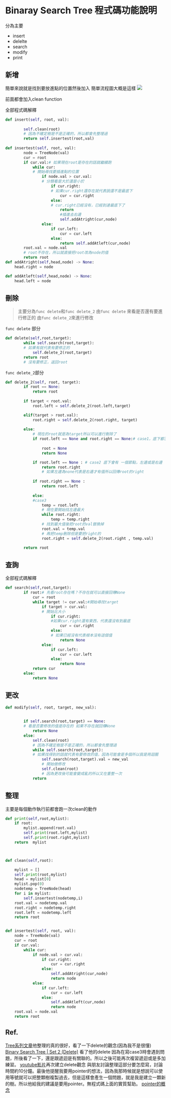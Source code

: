 # Binaray Search Tree 程式碼功能說明
分為主要
- insert 
- delelte
- search
- modify 
- print


## 新增
簡單來說就是找到要放進點的位置然後加入
簡單流程圖大概是這樣
![](https://i.imgur.com/NR80m6j.png)

前面都會加入clean function

全部程式碼解釋
```python
def insert(self, root, val):
        
        self.clean(root)
        # 因為不確定樹是不是正確的，所以都會先整理過
        return self.insertest(root,val)
        
def insertest(self, root, val):
        node = TreeNode(val)
        cur = root
        if cur.val:# 如果現在root是存在的話就繼續跑
            while cur:
            # 開始尋找要插進點的位置
                if node.val > cur.val:
                # 分類看是大於還是小於
                    if cur.right:
                    # 如果cur.right還存在就代表說還不是最底下
                        cur = cur.right
                    else:
                    # cur.right已經沒有，已經到達最底下了
                        return
                        #插進去右邊
                        self.addAtright(cur,node)
                else:
                    if cur.left:
                        cur = cur.left
                    else:
                        return self.addAtleft(cur,node)
        root.val = node.val
        # root不存在，所以就直接把root改為node的值
        return root
def addAtright(self,head,node) -> None:
    head.right = node

def addAtleft(self,head,node) -> None:
    head.left = node

```

## 刪除
>主要分為`func delete`和`func delete_2`
由`func delete` 來看是否還有要進行修正的
由`func delete_2`來進行修改


`func delete` 部分
```python
def delete(self,root,target):
        while self.search(root,target):
        # 如果有就代表有要修正的
            self.delete_2(root,target)
        return root
        # 沒有要修正，返回root
```
`func delete_2`部分
```python
def delete_2(self, root, target):
        if root == None: 
            return root  
  
        if target < root.val: 
            root.left = self.delete_2(root.left,target) 

        elif(target > root.val): 
            root.right = self.delete_2(root.right, target) 
    
        else:  
            # 現在的root就是為target所以可以進行刪除了
            if root.left == None and root.right == None:# case1，底下都沒有點，回傳none讓他接回去
            
                root = None
                return None

            if root.left == None : # case2 底下會有 一個節點，左邊或是右邊
                return root.right  
                # 如果左邊為none代表是右邊才有值所以回傳root的right
                
            if root.right == None : 
                return root.left  
    
            else:
            #case3
                temp = root.left
                # 現在要開始找左邊最大
                while root.right:
                    temp = temp.right
                # 找到最大值後把root的val替換掉
                root.val = temp.val 
                # 再把temp刪除但是要把right的
                root.right = self.delete_2(root.right , temp.val) 

        return root 

```



## 查詢

全部程式碼解釋
```python
def search(self,root,target):
        if root:# 先看root存在嗎？不存在就可以直接回傳None
            cur = root
            while target != cur.val:#開始尋找target
                if target > cur.val:
                # 開始比大小
                    if cur.right:
                    #如果cur.right還有東西，代表還沒有到最底
                        cur = cur.right
                    else:
                    # 如果已經沒有代表根本沒有這個值
                        return None
                else:
                    if cur.left:
                        cur = cur.left
                    else:
                        return None
            return cur
        else:
            return None

```

## 更改
```python
def modify(self, root, target, new_val):

    
        if self.search(root,target) == None:
        # 看是否要修改的值是存在的 如果不存在就回傳None
            return None
        else:
            self.clean(root)
            # 因為不確定樹是不是正確的，所以都會先整理過
            while self.search(root,target):
            # 如果找得到的話就代表有要修改的值，因為可能會是多個所以我是用迴圈
                self.search(root,target).val = new_val
                # 開始做修改
                self.clean(root)
                # 因為更改後可能會變成亂的所以又在重整一次
            return 

```


## 整理
主要是每個動作執行前都會跑一次clean的動作
```python
def print(self,root,mylist):
    if root:
        mylist.append(root.val)
        self.print(root.left,mylist)
        self.print(root.right,mylist)
    return  mylist



def clean(self,root):

    mylist = []
    self.print(root,mylist)
    head = mylist[0]
    mylist.pop(0)
    nodetemp = TreeNode(head)
    for i in mylist:
        self.insertest(nodetemp,i)  
    root.val = nodetemp.val
    root.right = nodetemp.right
    root.left = nodetemp.left
    return root


def insertest(self, root, val):
    node = TreeNode(val)
    cur = root
    if cur.val:
        while cur:
            if node.val > cur.val:
                if cur.right:
                    cur = cur.right
                else:
                    self.addAtright(cur,node)
                    return node
            else:
                if cur.left:
                    cur = cur.left
                else:
                    self.addAtleft(cur,node)
                    return node
    root.val = node.val
    return root

```


## Ref.

[Tree系列文章](http://alrightchiu.github.io/SecondRound/mu-lu-yan-suan-fa-yu-zi-liao-jie-gou.html)他整理的真的很好，看了一下delete的觀念(因為我不是很懂)
[Binary Search Tree | Set 2 (Delete)](https://www.geeksforgeeks.org/binary-search-tree-set-2-delete/) 看了他的delete 因為在寫case3時會遇到問題，所後看了一下，還是跟遞迴是有關聯的。所以之後可能再次複習遞迴或是多加練習。
[youtube影片](https://www.youtube.com/watch?v=pYT9F8_LFTM)再次建立delete觀念
與朋友討論整理這部分要怎麼寫，討論時間約10分鐘。最後他提醒我要用pointer的想法，因為我那時候就是想說可以使用等號就可以把整顆樹複製過去，但是這樣會產生一個問題，就是我是建立一顆新的樹。所以他給我的建議是要用pointer。無程式碼上面的實質幫助。
[pointer的概念](https://michaelchen.tech/c-programming/pointer/)
